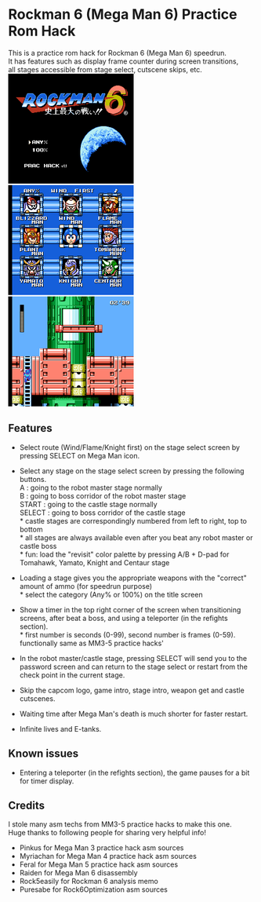 # Rockman 6 (Mega Man 6) Practice Rom Hack
This is a practice rom hack for Rockman 6 (Mega Man 6) speedrun.  
It has features such as display frame counter during screen transitions,  
all stages accessible from stage select, cutscene skips, etc.  
![pic01](images/pic01.png) ![pic02](images/pic02.png) ![pic03](images/pic03.png)

## Features
- Select route (Wind/Flame/Knight first) on the stage select screen by pressing SELECT on Mega Man icon.  
- Select any stage on the stage select screen by pressing the following buttons.  
A : going to the robot master stage normally  
B : going to boss corridor of the robot master stage  
START : going to the castle stage normally  
SELECT : going to boss corridor of the castle stage  
\* castle stages are correspondingly numbered from left to right, top to bottom  
\* all stages are always available even after you beat any robot master or castle boss  
\* fun: load the "revisit" color palette by pressing A/B + D-pad for Tomahawk, Yamato, Knight and Centaur stage  
  
- Loading a stage gives you the appropriate weapons with the "correct" amount of ammo (for speedrun purpose)  
\* select the category (Any% or 100%) on the title screen  
  
- Show a timer in the top right corner of the screen when transitioning screens, after beat a boss, and using a teleporter (in the refights section).  
\* first number is seconds (0-99), second number is frames (0-59). functionally same as MM3-5 practice hacks'  
  
- In the robot master/castle stage, pressing SELECT will send you to the password screen and can return to the stage select or restart from the check point in the current stage.
- Skip the capcom logo, game intro, stage intro, weapon get and castle cutscenes.
- Waiting time after Mega Man's death is much shorter for faster restart.
- Infinite lives and E-tanks.
  
## Known issues
- Entering a teleporter (in the refights section), the game pauses for a bit for timer display.  
  
## Credits
I stole many asm techs from MM3-5 practice hacks to make this one.  
Huge thanks to following people for sharing very helpful info!  
- Pinkus for Mega Man 3 practice hack asm sources
- Myriachan for Mega Man 4 practice hack asm sources
- Feral for Mega Man 5 practice hack asm sources
- Raiden for Mega Man 6 disassembly
- Rock5easily for Rockman 6 analysis memo
- Puresabe for Rock6Optimization asm sources
